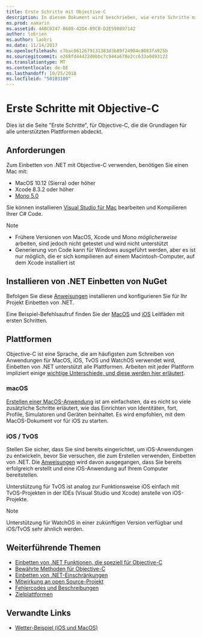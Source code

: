 ```yaml
---
title: Erste Schritte mit Objective-C
description: In diesem Dokument wird beschrieben, wie erste Schritte mit .NET einbetten, mit Objective-c Es erläutert die Anforderungen, die über NuGet und unterstützten Plattformen installieren Einbetten von .NET.
ms.prod: xamarin
ms.assetid: 4ABC0247-B608-42D4-89CB-D2E598097142
author: lobrien
ms.author: laobri
ms.date: 11/14/2017
ms.openlocfilehash: c7bac0612679131383d3b89f24904c8083fa925b
ms.sourcegitcommit: e268fd44422d0bbc7c944a678e2cc633a0493122
ms.translationtype: MT
ms.contentlocale: de-DE
ms.lasthandoff: 10/25/2018
ms.locfileid: "50103100"
---
```

# <a name="getting-started-with-objective-c"></a>Erste Schritte mit Objective-C

Dies ist die Seite "Erste Schritte", für Objective-C, die die Grundlagen für alle unterstützten Plattformen abdeckt.

## <a name="requirements"></a>Anforderungen

Zum Einbetten von .NET mit Objective-C verwenden, benötigen Sie einen Mac mit:

* MacOS 10.12 (Sierra) oder höher
* Xcode 8.3.2 oder höher
* [Mono 5.0](http://www.mono-project.com/download/)

Sie können installieren [Visual Studio für Mac](https://visualstudio.microsoft.com/vs/mac/) bearbeiten und Kompilieren Ihrer C# Code.

> [!NOTE]
> * Frühere Versionen von MacOS, Xcode und Mono _möglicherweise_ arbeiten, sind jedoch nicht getestet und wird nicht unterstützt
> * Generierung von Code kann für Windows ausgeführt werden, aber es ist nur möglich, die er sich kompilieren auf einem Macintosh-Computer, auf dem Xcode installiert ist

## <a name="installing-net-embedding-from-nuget"></a>Installieren von .NET Einbetten von NuGet

Befolgen Sie diese [Anweisungen](~/tools/dotnet-embedding/get-started/install/install.md) installieren und konfigurieren Sie für Ihr Projekt Einbetten von .NET.

Eine Beispiel-Befehlsaufruf finden Sie der [MacOS](~/tools/dotnet-embedding/get-started/objective-c/macos.md) und [iOS](~/tools/dotnet-embedding/get-started/objective-c/ios.md) Leitfäden mit ersten Schritten.

## <a name="platforms"></a>Plattformen

Objective-C ist eine Sprache, die am häufigsten zum Schreiben von Anwendungen für MacOS, iOS, TvOS und WatchOS verwendet wird, Einbetten von .NET unterstützt alle Plattformen. Arbeiten mit jeder Plattform impliziert einige [wichtige Unterschiede, und diese werden hier erläutert](~/tools/dotnet-embedding/objective-c/platforms.md).

### <a name="macos"></a>macOS

[Erstellen einer MacOS-Anwendung](~/tools/dotnet-embedding/get-started/objective-c/macos.md) ist am einfachsten, da es nicht so viele zusätzliche Schritte erläutert, wie das Einrichten von Identitäten, fort, Profile, Simulatoren und Geräten beinhaltet. Es wird empfohlen, mit dem MacOS-Dokument vor für iOS zu starten.

### <a name="ios--tvos"></a>iOS / TvOS

Stellen Sie sicher, dass Sie sind bereits eingerichtet, um iOS-Anwendungen zu entwickeln, bevor Sie versuchen, die zum Erstellen verwenden, Einbetten von .NET. Die [Anweisungen](~/tools/dotnet-embedding/get-started/objective-c/ios.md) wird davon ausgegangen, dass Sie bereits erfolgreich erstellt und eine iOS-Anwendung auf Ihrem Computer bereitstellen.

Unterstützung für TvOS ist analog zur Funktionsweise iOS einfach mit TvOS-Projekten in der IDEs (Visual Studio und Xcode) anstelle von iOS-Projekte.

> [!NOTE]
> Unterstützung für WatchOS in einer zukünftigen Version verfügbar und iOS/TvOS sehr ähnlich werden.

## <a name="further-reading"></a>Weiterführende Themen

* [Einbetten von .NET Funktionen, die speziell für Objective-C](~/tools/dotnet-embedding/objective-c/index.md)
* [Bewährte Methoden für Objective-C](~/tools/dotnet-embedding/objective-c/best-practices.md)
* [Einbetten von .NET-Einschränkungen](~/tools/dotnet-embedding/limitations.md)
* [Mitwirkung an open Source-Projekt](https://github.com/mono/Embeddinator-4000/blob/master/Contributing.md)
* [Fehlercodes und Beschreibungen](~/tools/dotnet-embedding/errors.md)
* [Zielplattformen](~/tools/dotnet-embedding/objective-c/platforms.md)

## <a name="related-links"></a>Verwandte Links

- [Wetter-Beispiel (iOS und MacOS)](https://github.com/jamesmontemagno/embeddinator-weather)
